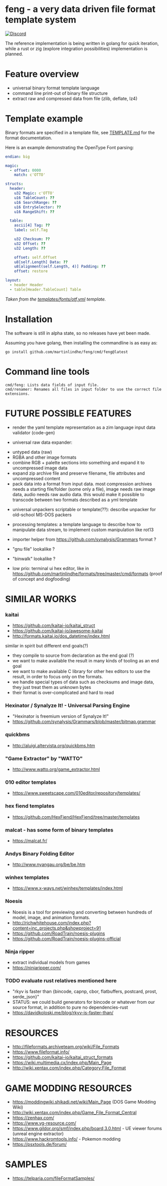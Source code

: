 # feng - a very data driven file format template system

[![Discord](https://img.shields.io/discord/999601338407190569.svg?label=&logo=discord&logoColor=ffffff&color=7389D8&labelColor=6A7EC2)](https://discord.gg/mYBn9XqRBr)

The reference implementation is being written in golang for quick iteration, while a rust
or zig (explore integration possibilities) implementation is planned.


# Feature overview
- universal binary format template language
- command line print-out of binary file structure
- extract raw and compressed data from file (zlib, deflate, lz4)


# Template example

Binary formats are specified in a template file, see [TEMPLATE.md](TEMPLATE.md) for the format documentation.

Here is an example demonstrating the OpenType Font parsing:

```yaml
endian: big

magic:
  - offset: 0000
    match: c'OTTO'

structs:
  header:
    u32 Magic: c'OTTO'
    u16 TableCount: ??
    u16 SearchRange: ??
    u16 EntrySelector: ??
    u16 RangeShift: ??

  table:
    ascii[4] Tag: ??
    label: self.Tag

    u32 Checksum: ??
    u32 Offset: ??
    u32 Length: ??

    offset: self.Offset
    u8[self.Length] Data: ??
    u8[alignment(self.Length, 4)] Padding: ??
    offset: restore

layout:
  - header Header
  - table[Header.TableCount] Table
```
*Taken from the [templates/fonts/otf.yml](templates/fonts/otf.yml) template.*



# Installation

The software is still in alpha state, so no releases have yet been made.

Assuming you have golang, then installing the commandline is as easy as:

    go install github.com/martinlindhe/feng/cmd/feng@latest



# Command line tools

```
cmd/feng: Lists data fields of input file.
cmd/renamer: Renames all files in input folder to use the correct file extensions.
```





# FUTURE POSSIBLE FEATURES

- render the yaml template representation as a zim language input data validator (code-gen)


- universal raw data expander:
* untyped data (raw)
* RGBA and other image formats
* combine RGB + palette sections into something and expand it to uncompressed image data
* expand zip archive file and preserve filename, file attributes and uncompressed content
* pack data into a format from input data. most compression archives needs a starting file/folder (some only a file), image needs raw image data, audio needs raw audio data.
    this would make it possible to transcode between two formats described as a yml template


- universal unpackers
    scriptable or template(??): describe unpacker for old-school MS-DOS packers

- processing templates: a template language to describe how to manipulate data stream,
    to implement custom manipulation like rot13

- importer helper from https://github.com/synalysis/Grammars format ?

- "gnu file" lookalike ?

- "binwalk" lookalike ?

- low prio: terminal ui hex editor, like in https://github.com/martinlindhe/formats/tree/master/cmd/formats (proof of concept and dogfooding)




# SIMILAR WORKS

### kaitai
- https://github.com/kaitai-io/kaitai_struct
- https://github.com/kaitai-io/awesome-kaitai
- http://formats.kaitai.io/dos_datetime/index.html

similar in spirit but different end goals(?)
- they compile to source from declaration as the end goal (?)
- we want to make available the result in many kinds of tooling as an end goal
- we want to make available C library for other hex editors to use the result, in order to focus only on the formats.
- we handle special types of data such as checksums and image data, they just treat them as unknown bytes
- their format is over-complicated and hard to read


### Hexinator / Synalyze It! - Universal Parsing Engine
- "Hexinator is freemium version of Synalyze It!"
- https://github.com/synalysis/Grammars/blob/master/bitmap.grammar

### quickbms
- http://aluigi.altervista.org/quickbms.htm

### "Game Extractor" by "WATTO"
 - http://www.watto.org/game_extractor.html


### 010 editor templates
- https://www.sweetscape.com/010editor/repository/templates/


### hex fiend templates
- https://github.com/HexFiend/HexFiend/tree/master/templates


### malcat - has some form of binary templates
- https://malcat.fr/


### Andys Binary Folding Editor
- http://www.nyangau.org/be/be.htm


### winhex templates
- https://www.x-ways.net/winhex/templates/index.html


### Noesis
- Noesis is a tool for previewing and converting between hundreds of model, image, and animation formats.
- http://richwhitehouse.com/index.php?content=inc_projects.php&showproject=91
- https://github.com/RoadTrain/noesis-plugins
- https://github.com/RoadTrain/noesis-plugins-official


### Ninja ripper
- extract individual models from games
- https://ninjaripper.com/



### TODO evaluate rust relatives mentioned here
- "rkyv is faster than {bincode, capnp, cbor, flatbuffers, postcard, prost, serde_json}"
- STATUS: we could build generators for bincode or whatever from our source format, in addition to pure no dependencies-rust
- https://davidkoloski.me/blog/rkyv-is-faster-than/




# RESOURCES
- http://fileformats.archiveteam.org/wiki/File_Formats
- https://www.fileformat.info/
- https://github.com/kaitai-io/kaitai_struct_formats
- https://wiki.multimedia.cx/index.php/Main_Page
- http://wiki.xentax.com/index.php/Category:File_Format




# GAME MODDING RESOURCES
- https://moddingwiki.shikadi.net/wiki/Main_Page     (DOS Game Modding Wiki)
- http://wiki.xentax.com/index.php/Game_File_Format_Central
- https://zenhax.com/
- https://www.vg-resource.com/
- https://www.gildor.org/smf/index.php/board,3.0.html - UE viewer forums (unreal engine extractor)
- https://www.hackromtools.info/ - Pokemon modding
- https://psxtools.de/forum/


# SAMPLES
- https://telparia.com/fileFormatSamples/
